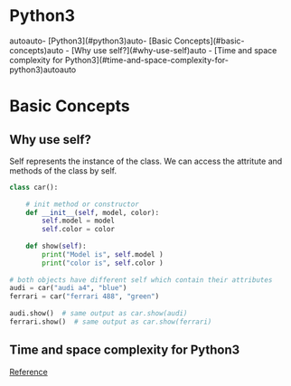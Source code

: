 
# Python3

<!-- TOC -->autoauto- [Python3](#python3)auto- [Basic Concepts](#basic-concepts)auto    - [Why use self?](#why-use-self)auto    - [Time and space complexity for Python3](#time-and-space-complexity-for-python3)autoauto<!-- /TOC -->


# Basic Concepts
## Why use self?
Self represents the instance of the class. We can access the attritute and methods of the class by self.

```python
class car(): 
      
    # init method or constructor 
    def __init__(self, model, color): 
        self.model = model 
        self.color = color 
          
    def show(self): 
        print("Model is", self.model ) 
        print("color is", self.color ) 
          
# both objects have different self which contain their attributes 
audi = car("audi a4", "blue") 
ferrari = car("ferrari 488", "green") 
  
audi.show()  # same output as car.show(audi) 
ferrari.show()  # same output as car.show(ferrari) 
```

## Time and space complexity for Python3

[Reference](https://medium.com/analytics-vidhya/time-and-space-complexity-simplified-how-to-reduce-it-for-scalability-435304f64191)